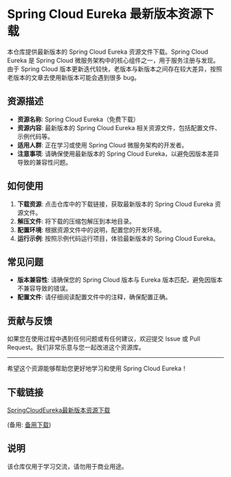 # Spring Cloud Eureka 最新版本资源下载

本仓库提供最新版本的 Spring Cloud Eureka 资源文件下载。Spring Cloud Eureka 是 Spring Cloud 微服务架构中的核心组件之一，用于服务注册与发现。由于 Spring Cloud 版本更新迭代较快，老版本与新版本之间存在较大差异，按照老版本的文章去使用新版本可能会遇到很多 bug。

## 资源描述

- **资源名称**: Spring Cloud Eureka（免费下载）
- **资源内容**: 最新版本的 Spring Cloud Eureka 相关资源文件，包括配置文件、示例代码等。
- **适用人群**: 正在学习或使用 Spring Cloud 微服务架构的开发者。
- **注意事项**: 请确保使用最新版本的 Spring Cloud Eureka，以避免因版本差异导致的兼容性问题。

## 如何使用

1. **下载资源**: 点击仓库中的下载链接，获取最新版本的 Spring Cloud Eureka 资源文件。
2. **解压文件**: 将下载的压缩包解压到本地目录。
3. **配置环境**: 根据资源文件中的说明，配置您的开发环境。
4. **运行示例**: 按照示例代码运行项目，体验最新版本的 Spring Cloud Eureka。

## 常见问题

- **版本兼容性**: 请确保您的 Spring Cloud 版本与 Eureka 版本匹配，避免因版本不兼容导致的错误。
- **配置文件**: 请仔细阅读配置文件中的注释，确保配置正确。

## 贡献与反馈

如果您在使用过程中遇到任何问题或有任何建议，欢迎提交 Issue 或 Pull Request。我们非常乐意与您一起改进这个资源库。

---

希望这个资源能够帮助您更好地学习和使用 Spring Cloud Eureka！

## 下载链接
[SpringCloudEureka最新版本资源下载](https://pan.quark.cn/s/bb0de65ca4d9) 

(备用: [备用下载](https://pan.baidu.com/s/1dOdvYHUzORgh_OpERYI2gw?pwd=1234))

## 说明

该仓库仅用于学习交流，请勿用于商业用途。
